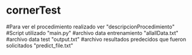# cornerTest


#Para ver el procedimiento realizado ver "descripcionProcedimiento"
#Script utilizado "main.py"
#archivo data entrenamiento "allallData.txt"
#archivo data test "output.txt"
#archivo resultados predecidos que fueron solicitados "predict_file.txt"
